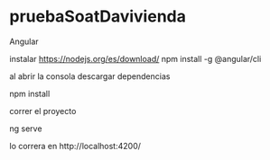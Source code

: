# pruebaSoatDavivienda
Angular

instalar 
https://nodejs.org/es/download/
npm install -g @angular/cli


al abrir la consola descargar dependencias

npm install


correr el proyecto

ng serve

lo correra en http://localhost:4200/



